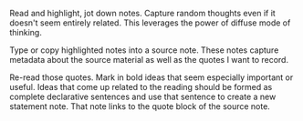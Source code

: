 
Read and highlight, jot down notes. 
Capture random thoughts even if it doesn't seem entirely related. This leverages the power of diffuse mode of thinking.

Type or copy highlighted notes into a source note. These notes capture metadata about the source material as well as the quotes I want to record.

Re-read those quotes. Mark in bold ideas that seem especially important or useful. Ideas that come up related to the reading should be formed as complete declarative sentences and use that sentence to create a new statement note. That note links to the quote block of the source note.